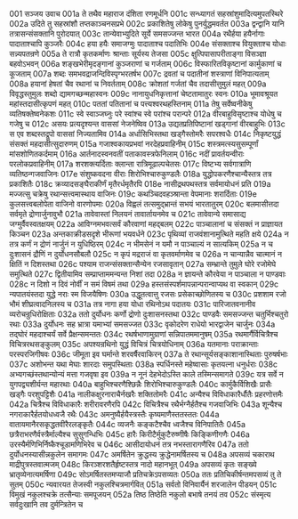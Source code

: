 001  सञ्जय उवाच
001a ते तथैव महाराज दंशिता रणमूर्धनि
001c सन्ध्यागतं सहस्रांशुमादित्यमुपतस्थिरे
002a उदिते तु सहस्रांशौ तप्तकाञ्चनसप्रभे
002c प्रकाशितेषु लोकेषु पुनर्युद्धमवर्तत
003a द्वन्द्वानि यानि तत्रासन्संसक्तानि पुरोदयात्
003c तान्येवाभ्युदिते सूर्ये समसज्जन्त भारत
004a रथैर्हया हयैर्नागाः पादाताश्चापि कुञ्जरैः
004c हया हयैः समाजग्मुः पादाताश्च पदातिभिः
004e संसक्ताश्च वियुक्ताश्च योधाः सन्न्यपतन्रणे
005a ते रात्रौ कृतकर्माणः श्रान्ताः सूर्यस्य तेजसा
005c क्षुत्पिपासापरीताङ्गा विसञ्ज्ञा बहवोऽभवन्
006a शङ्खभेरीमृदङ्गानां कुञ्जराणां च गर्जताम्
006c विस्फारितविकृष्टानां कार्मुकाणां च कूजताम्
007a शब्दः समभवद्राजन्दिविस्पृग्भरतर्षभ
007c द्रवतां च पदातीनां शस्त्राणां विनिपात्यताम्
008a हयानां हेषतां चैव रथानां च निवर्तताम्
008c क्रोशतां गर्जतां चैव तदासीत्तुमुलं महत्
009a विवृद्धस्तुमुलः शब्दो द्यामगच्छन्महास्वनः
009c नानायुधनिकृत्तानां चेष्टतामातुरः स्वनः
010a भूमावश्रूयत महांस्तदासीत्कृपणं महत्
010c पततां पतितानां च पत्त्यश्वरथहस्तिनाम्
011a तेषु सर्वेष्वनीकेषु व्यतिषक्तेष्वनेकशः
011c स्वे स्वाञ्जघ्नुः परे स्वांश्च स्वे परांश्च परान्परे
012a वीरबाहुविसृष्टाश्च योधेषु च गजेषु च
012c असयः प्रत्यदृश्यन्त वाससां नेजनेष्विव
013a उद्यतप्रतिपिष्टानां खड्गानां वीरबाहुभिः
013c स एव शब्दस्तद्रूपो वाससां निज्यतामिव
014a अर्धासिभिस्तथा खड्गैस्तोमरैः सपरश्वधैः
014c निकृष्टयुद्धं संसक्तं महदासीत्सुदारुणम्
015a गजाश्वकायप्रभवां नरदेहप्रवाहिनीम्
015c शस्त्रमत्स्यसुसम्पूर्णां मांसशोणितकर्दमाम्
016a आर्तनादस्वनवतीं पताकावस्त्रफेनिलाम्
016c नदीं प्रावर्तयन्वीराः परलोकप्रवाहिनीम्
017a शरशक्त्यर्दिताः क्लान्ता रात्रिमूढाल्पचेतसः
017c विष्टभ्य सर्वगात्राणि व्यतिष्ठन्गजवाजिनः
017e संशुष्कवदना वीराः शिरोभिश्चारुकुण्डलैः
018a युद्धोपकरणैश्चान्यैस्तत्र तत्र प्रकाशितैः
018c क्रव्यादसङ्घैराकीर्णं मृतैरर्धमृतैरपि
018e नासीद्रथपथस्तत्र सर्वमायोधनं प्रति
019a मज्जत्सु चक्रेषु रथान्सत्त्वमास्थाय वाजिनः
019c कथञ्चिदवहञ्श्रान्ता वेपमानाः शरार्दिताः
019e कुलसत्त्वबलोपेता वाजिनो वारणोपमाः
020a विह्वलं तत्समुद्भ्रान्तं सभयं भारतातुरम्
020c बलमासीत्तदा सर्वमृते द्रोणार्जुनावुभौ
021a तावेवास्तां निलयनं तावार्तायनमेव च
021c तावेवान्ये समासाद्य जग्मुर्वैवस्वतक्षयम्
022a आविग्नमभवत्सर्वं कौरवाणां महद्बलम्
022c पाञ्चालानां च संसक्तं न प्राज्ञायत किञ्चन
023a अन्तकाक्रीडसदृशे भीरूणां भयवर्धने
023c पृथिव्यां राजवंशानामुत्थिते महति क्षये
024a न तत्र कर्णं न द्रोणं नार्जुनं न युधिष्ठिरम्
024c न भीमसेनं न यमौ न पाञ्चाल्यं न सात्यकिम्
025a न च दुःशासनं द्रौणिं न दुर्योधनसौबलौ
025c न कृपं मद्रराजं वा कृतवर्माणमेव च
026a न चान्यान्नैव चात्मानं न क्षितिं न दिशस्तथा
026c पश्याम राजन्संसक्तान्सैन्येन रजसावृतान्
027a सम्भ्रान्ते तुमुले घोरे रजोमेघे समुत्थिते
027c द्वितीयामिव सम्प्राप्ताममन्यन्त निशां तदा
028a न ज्ञायन्ते कौरवेया न पाञ्चाला न पाण्डवाः
028c न दिशो न दिवं नोर्वीं न समं विषमं तथा
029a हस्तसंस्पर्शमापन्नान्परान्वाप्यथ वा स्वकान्
029c न्यपातयंस्तदा युद्धे नराः स्म विजयैषिणः
030a उद्धूतत्वात्तु रजसः प्रसेकाच्छोणितस्य च
030c प्रशशाम रजो भौमं शीघ्रत्वादनिलस्य च
031a तत्र नागा हया योधा रथिनोऽथ पदातयः
031c पारिजातवनानीव व्यरोचन्रुधिरोक्षिताः
032a ततो दुर्योधनः कर्णो द्रोणो दुःशासनस्तथा
032c पाण्डवैः समसज्जन्त चतुर्भिश्चतुरो रथाः
033a दुर्योधनः सह भ्रात्रा यमाभ्यां समसज्जत
033c वृकोदरेण राधेयो भारद्वाजेन चार्जुनः
034a तद्घोरं महदाश्चर्यं सर्वे प्रैक्षन्समन्ततः
034c रथर्षभाणामुग्राणां सन्निपातममानुषम्
035a रथमार्गैर्विचित्रैश्च विचित्ररथसङ्कुलम्
035c अपश्यन्रथिनो युद्धं विचित्रं चित्रयोधिनाम्
036a यतमानाः पराक्रान्ताः परस्परजिगीषवः
036c जीमूता इव घर्मान्ते शरवर्षैरवाकिरन्
037a ते रथान्सूर्यसङ्काशानास्थिताः पुरुषर्षभाः
037c अशोभन्त यथा मेघाः शारदाः समुपस्थिताः
038a स्पर्धिनस्ते महेष्वासाः कृतयत्ना धनुर्धराः
038c अभ्यगच्छंस्तथान्योन्यं मत्ता गजवृषा इव
039a न नूनं देहभेदोऽस्ति काले तस्मिन्समागते
039c यत्र सर्वे न युगपद्व्यशीर्यन्त महारथाः
040a बाहुभिश्चरणैश्छिन्नैः शिरोभिश्चारुकुण्डलैः
040c कार्मुकैर्विशिखैः प्रासैः खड्गैः परशुपट्टिशैः
041a नालीकक्षुरनाराचैर्नखरैः शक्तितोमरैः
041c अन्यैश्च विविधाकारैर्धौतैः प्रहरणोत्तमैः
042a चित्रैश्च विविधाकारैः शरीरावरणैरपि
042c विचित्रैश्च रथैर्भग्नैर्हतैश्च गजवाजिभिः
043a शून्यैश्च नगराकारैर्हतयोधध्वजै रथैः
043c अमनुष्यैर्हयैस्त्रस्तैः कृष्यमाणैस्ततस्ततः
044a वातायमानैरसकृद्धतवीरैरलङ्कृतैः
044c व्यजनैः कङ्कटैश्चैव ध्वजैश्च विनिपातितैः
045a छत्रैराभरणैर्वस्त्रैर्माल्यैश्च सुसुगन्धिभिः
045c हारैः किरीटैर्मुकुटैरुष्णीषैः किङ्किणीगणैः
046a उरस्यैर्मणिभिर्निष्कैश्चूडामणिभिरेव च
046c आसीदायोधनं तत्र नभस्तारागणैरिव
047a ततो दुर्योधनस्यासीन्नकुलेन समागमः
047c अमर्षितेन क्रुद्धस्य क्रुद्धेनामर्षितस्य च
048a अपसव्यं चकाराथ माद्रीपुत्रस्तवात्मजम्
048c किरञ्शरशतैर्हृष्टस्तत्र नादो महानभूत्
049a अपसव्यं कृतः सङ्ख्ये भ्रातृव्येनात्यमर्षिणा
049c सोऽमर्षितस्तमप्याजौ प्रतिचक्रेऽपसव्यतः
050a ततः प्रतिचिकीर्षन्तमपसव्यं तु ते सुतम्
050c न्यवारयत तेजस्वी नकुलश्चित्रमार्गवित्
051a सर्वतो विनिवार्यैनं शरजालेन पीडयन्
051c विमुखं नकुलश्चक्रे तत्सैन्याः समपूजयन्
052a तिष्ठ तिष्ठेति नकुलो बभाषे तनयं तव
052c संस्मृत्य सर्वदुःखानि तव दुर्मन्त्रितेन च

